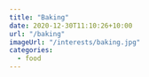 ```yaml
---
title: "Baking"
date: 2020-12-30T11:10:26+10:00
url: "/baking"
imageUrl: "/interests/baking.jpg"
categories:
  - food
---
```

